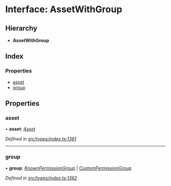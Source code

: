 # Interface: AssetWithGroup

## Hierarchy

* **AssetWithGroup**

## Index

### Properties

* [asset](assetwithgroup.md#asset)
* [group](assetwithgroup.md#group)

## Properties

###  asset

• **asset**: *[Asset](../classes/asset.md)*

*Defined in [src/types/index.ts:1361](https://github.com/PolymeshAssociation/polymesh-sdk/blob/46845947/src/types/index.ts#L1361)*

___

###  group

• **group**: *[KnownPermissionGroup](../classes/knownpermissiongroup.md) | [CustomPermissionGroup](../classes/custompermissiongroup.md)*

*Defined in [src/types/index.ts:1362](https://github.com/PolymeshAssociation/polymesh-sdk/blob/46845947/src/types/index.ts#L1362)*
